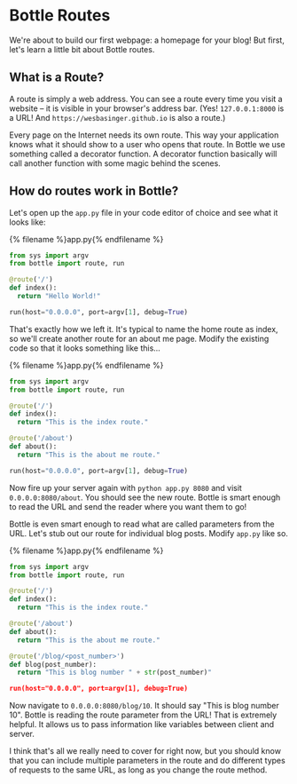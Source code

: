 # Bottle Routes

We're about to build our first webpage: a homepage for your blog! But first, let's learn a little bit about Bottle routes.

## What is a Route?

A route is simply a web address. You can see a route every time you visit a website – it is visible in your browser's address bar. (Yes! `127.0.0.1:8000` is a URL! And `https://wesbasinger.github.io` is also a route.)

Every page on the Internet needs its own route. This way your application knows what it should show to a user who opens that route. In Bottle we use something called a decorator function.  A decorator function basically will call another function with some magic behind the scenes.

## How do routes work in Bottle?

Let's open up the `app.py` file in your code editor of choice and see what it looks like:

{% filename %}app.py{% endfilename %}
```python
from sys import argv
from bottle import route, run

@route('/')
def index():
  return "Hello World!"

run(host="0.0.0.0", port=argv[1], debug=True)
```

That's exactly how we left it.  It's typical to name the home route as index, so we'll create another route for an about me page.  Modify the existing code so that it looks something like this...

{% filename %}app.py{% endfilename %}
```python
from sys import argv
from bottle import route, run

@route('/')
def index():
  return "This is the index route."

@route('/about')
def about():
  return "This is the about me route."

run(host="0.0.0.0", port=argv[1], debug=True)
```
Now fire up your server again with `python app.py 8080` and visit `0.0.0.0:8080/about`.  You should see the new route.  Bottle is smart enough to read the URL and send the reader where you want them to go!

Bottle is even smart enough to read what are called parameters from the URL.  Let's stub out our route for individual blog posts.  Modify `app.py` like so.

{% filename %}app.py{% endfilename %}
```python
from sys import argv
from bottle import route, run

@route('/')
def index():
  return "This is the index route."

@route('/about')
def about():
  return "This is the about me route."

@route('/blog/<post_number>')
def blog(post_number):
  return "This is blog number " + str(post_number)"

run(host="0.0.0.0", port=argv[1], debug=True)
```
Now navigate to `0.0.0.0:8080/blog/10`.  It should say "This is blog number 10".  Bottle is reading the route parameter from the URL!  That is extremely helpful.  It allows us to pass information like variables between client and server.

I think that's all we really need to cover for right now, but you should know that you can include multiple parameters in the route and do different types of requests to the same URL, as long as you change the route method.
